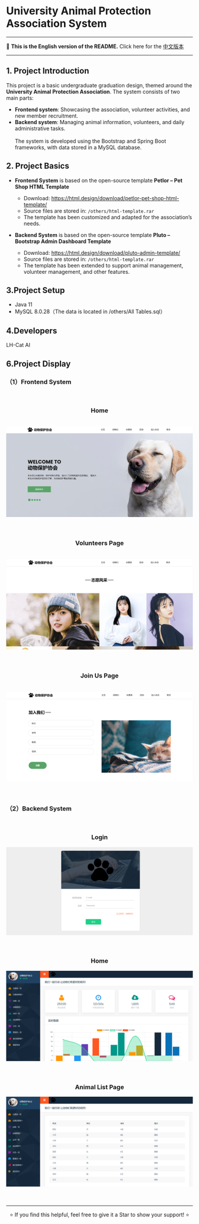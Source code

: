 # University Animal Protection Association System

---

📖 **This is the English version of the README.** Click here for the [中文版本](./README.md) 

---

## 1. Project Introduction
This project is a basic undergraduate graduation design, themed around the **University Animal Protection Association**. The system consists of two main parts:  

- **Frontend system**: Showcasing the association, volunteer activities, and new member recruitment.  
- **Backend system**: Managing animal information, volunteers, and daily administrative tasks.<br>  
The system is developed using the Bootstrap and Spring Boot frameworks, with data stored in a MySQL database.

## 2. Project Basics
- **Frontend System** is based on the open-source template **Petlor – Pet Shop HTML Template**  
  - Download: https://html.design/download/petlor-pet-shop-html-template/  
  - Source files are stored in: `/others/html-template.rar`  
  - The template has been customized and adapted for the association’s needs.  

- **Backend System** is based on the open-source template **Pluto – Bootstrap Admin Dashboard Template**  
  - Download: https://html.design/download/pluto-admin-template/  
  - Source files are stored in: `/others/html-template.rar`  
  - The template has been extended to support animal management, volunteer management, and other features.  

## 3.Project Setup
- Java 11
- MySQL 8.0.28（The data is located in /others/All Tables.sql）

## 4.Developers
LH-Cat AI

## 6.Project Display
### （1）Frontend System
<br>
<h3 align="center">Home</h3>
<br>
<img src="/show1.png"/><br>
<br>
<br>
<h3 align="center">Volunteers Page</h3>
<br>
<img src="/show2.png"/><br>
<br>
<br>
<h3 align="center">Join Us Page</h3>
<br>
<img src="/show3.png"/><br>
<br>
<br>

### （2）Backend System
<br>
<h3 align="center">Login</h3>
<img src="/show4.png"/><br>
<br>
<br>
<h3 align="center">Home</h3>
<img src="/show5.png"/><br>
<br>
<br>
<h3 align="center">Animal List Page</h3>
<img src="/show6.png"/><br>
<br>
<br>

---

<p align="center">⭐️ If you find this helpful, feel free to give it a Star to show your support! ⭐️</p>
